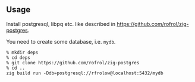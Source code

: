 ## Usage

Install postgresql, libpq etc. like described in https://github.com/rofrol/zig-postgres.

You need to create some database, i.e. `mydb`.

```shell
% mkdir deps
% cd deps
% git clone https://github.com/rofrol/zig-postgres
% cd ..
zig build run -Ddb=postgresql://rfrolow@localhost:5432/mydb
```
